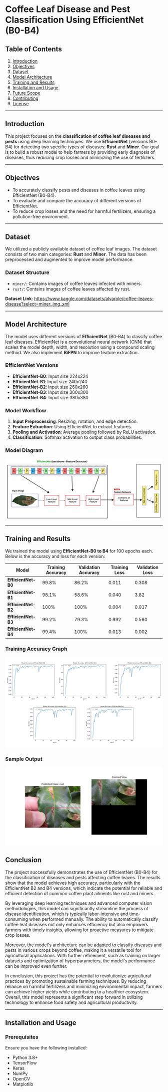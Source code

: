 # Coffee Leaf Disease and Pest Classification Using EfficientNet (B0-B4)

## Table of Contents
1. [Introduction](#introduction)
2. [Objectives](#objectives)
3. [Dataset](#dataset)
4. [Model Architecture](#model-architecture)
5. [Training and Results](#training-and-results)
6. [Installation and Usage](#installation-and-usage)
7. [Future Scope](#future-scope)
8. [Contributing](#contributing)
9. [License](#license)

---

## Introduction

This project focuses on the **classification of coffee leaf diseases and pests** using deep learning techniques. We use **EfficientNet** (versions B0-B4) for detecting two specific types of diseases: **Rust** and **Miner**. Our goal is to build a robust model to help farmers by providing early diagnosis of diseases, thus reducing crop losses and minimizing the use of fertilizers.

---

## Objectives

- To accurately classify pests and diseases in coffee leaves using EfficientNet (B0-B4).
- To evaluate and compare the accuracy of different versions of EfficientNet.
- To reduce crop losses and the need for harmful fertilizers, ensuring a pollution-free environment.

---

## Dataset

We utilized a publicly available dataset of coffee leaf images. The dataset consists of two main categories: **Rust** and **Miner**. The data has been preprocessed and augmented to improve model performance.

### Dataset Structure
- `miner/`: Contains images of coffee leaves infected with miners.
- `rust/`: Contains images of coffee leaves affected by rust.

**Dataset Link**: https://www.kaggle.com/datasets/alvarole/coffee-leaves-disease?select=miner_img_xml

---

## Model Architecture

The model uses different versions of **EfficientNet** (B0-B4) to classify coffee leaf diseases. EfficientNet is a convolutional neural network (CNN) that scales the model depth, width, and resolution using a compound scaling method. We also implement **BiFPN** to improve feature extraction.

### EfficientNet Versions
- **EfficientNet-B0**: Input size 224x224
- **EfficientNet-B1**: Input size 240x240
- **EfficientNet-B2**: Input size 260x260
- **EfficientNet-B3**: Input size 300x300
- **EfficientNet-B4**: Input size 380x380

### Model Workflow
1. **Input Preprocessing**: Resizing, rotation, and edge detection.
2. **Feature Extraction**: Using EfficientNet to extract features.
3. **Pooling and Activation**: Average pooling followed by ReLU activation.
4. **Classification**: Softmax activation to output class probabilities.

### Model Diagram
![ ](https://github.com/abhisheksinha5/Diseases-and-Pest-Classification-in-Coffee-Leaves-Using-EfficientNet/blob/main/Project%20Images/EfficientNet.png)


---

## Training and Results

We trained the model using **EfficientNet-B0 to B4** for 100 epochs each. Below is the accuracy and loss for each version:

| Model             | Training Accuracy | Validation Accuracy | Training Loss | Validation Loss |
|-------------------|-------------------|---------------------|---------------|-----------------|
| **EfficientNet-B0** | 99.8%             | 86.2%               | 0.011         | 0.308           |
| **EfficientNet-B1** | 98.1%             | 58.6%               | 0.040         | 3.82            |
| **EfficientNet-B2** | 100%              | 100%                | 0.004         | 0.017           |
| **EfficientNet-B3** | 99.2%             | 79.3%               | 0.992         | 0.580           |
| **EfficientNet-B4** | 99.4%             | 100%                | 0.013         | 0.002           |

### Training Accuracy Graph
![ ](https://github.com/abhisheksinha5/Diseases-and-Pest-Classification-in-Coffee-Leaves-Using-EfficientNet/blob/main/Project%20Images/Training%20Graphs.png)


### Sample Output
![ ](https://github.com/abhisheksinha5/Diseases-and-Pest-Classification-in-Coffee-Leaves-Using-EfficientNet/blob/main/Project%20Images/output.png)

## Conclusion

The project successfully demonstrates the use of EfficientNet (B0-B4) for the classification of diseases and pests affecting coffee leaves. The results show that the model achieves high accuracy, particularly with the EfficientNet B2 and B4 versions, which indicate the potential for reliable and efficient detection of common coffee plant ailments like rust and miners.

By leveraging deep learning techniques and advanced computer vision methodologies, this model can significantly streamline the process of disease identification, which is typically labor-intensive and time-consuming when performed manually. The ability to automatically classify coffee leaf diseases not only enhances efficiency but also empowers farmers with timely insights, allowing for proactive measures to mitigate crop losses.

Moreover, the model's architecture can be adapted to classify diseases and pests in various crops beyond coffee, making it a versatile tool for agricultural applications. With further refinement, such as training on larger datasets and optimization of hyperparameters, the model's performance can be improved even further.

In conclusion, this project has the potential to revolutionize agricultural practices by promoting sustainable farming techniques. By reducing reliance on harmful fertilizers and minimizing environmental impact, farmers can achieve higher yields while contributing to a healthier ecosystem. Overall, this model represents a significant step forward in utilizing technology to enhance food safety and agricultural productivity.


---

## Installation and Usage

### Prerequisites

Ensure you have the following installed:
- Python 3.8+
- TensorFlow
- Keras
- NumPy
- OpenCV
- Matplotlib


